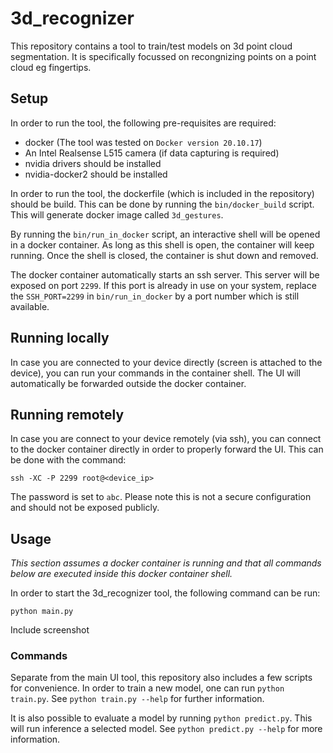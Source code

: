 # 3d_recognizer

This repository contains a tool to train/test models on 3d point cloud segmentation. It is specifically focussed on recongnizing points on a point cloud eg fingertips.

## Setup
In order to run the tool, the following pre-requisites are required:
* docker (The tool was tested on `Docker version 20.10.17`)
* An Intel Realsense L515 camera (if data capturing is required)
* nvidia drivers should be installed
* nvidia-docker2 should be installed

In order to run the tool, the dockerfile (which is included in the repository) should be build. This can be done by running the `bin/docker_build` script.
This will generate docker image called `3d_gestures`.

By running the `bin/run_in_docker` script, an interactive shell will be opened in a docker container.
As long as this shell is open, the container will keep running. Once the shell is closed, the container is shut down and removed.

The docker container automatically starts an ssh server. This server will be exposed on port `2299`. If this port is
already in use on your system, replace the `SSH_PORT=2299` in `bin/run_in_docker` by a port number which is still available.
## Running locally
In case you are connected to your device directly (screen is attached to the device), you can run your commands in the container shell.
The UI will automatically be forwarded outside the docker container.

## Running remotely
In case you are connect to your device remotely (via ssh), you can connect to the docker container directly in order
to properly forward the UI. This can be done with the command:
```shell
ssh -XC -P 2299 root@<device_ip>
```
The password is set to `abc`. Please note this is not a secure configuration and should not be exposed publicly.

## Usage
_This section assumes a docker container is running and that all commands below are executed inside this docker container shell._

In order to start the 3d_recognizer tool, the following command can be run:
```shell
python main.py
```

Include screenshot

### Commands

Separate from the main UI tool, this repository also includes a few scripts for convenience.
In order to train a new model, one can run `python train.py`. See `python train.py --help` for further information.

It is also possible to evaluate a model by running `python predict.py`. This will run inference a selected model.
See `python predict.py --help` for more information.

